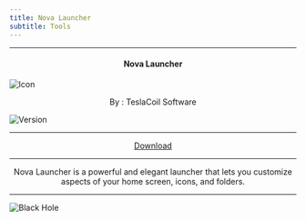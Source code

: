 ```yaml
---
title: Nova Launcher
subtitle: Tools
---
```

---

<h4> <p align="center"> Nova Launcher </p> </h4>

![Icon](https://rb.gy/d1lbo)

<p align="center"> By : TeslaCoil Software </p>

![Version](https://rb.gy/qoop9)

---

<p align ="center">
<a href="https://clk.asia/JsBp0c" class="btn btn-outline-success"> Download </a>
</p>

---

<p align="center">
Nova Launcher is a powerful and elegant launcher that lets you customize aspects of your home screen, icons, and folders.
</p>

---

![Black Hole](https://rb.gy/z0dyyw)
